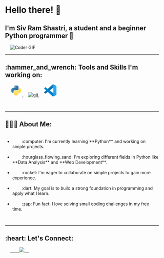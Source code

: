 <h1 align="left">Hello there! 👋</h1>

<h2 align="left">I'm Siv Ram Shastri, a student and a beginner Python programmer 🐍</h2>
<p align="left">
    <img src="https://media.giphy.com/media/SWoSkN6DxTszqIKEqv/giphy.gif" alt="Coder GIF" width="500">
</p>

---

<h2 align="left">:hammer_and_wrench: Tools and Skills I'm working on:</h2>
<p align="left">
    <a href="https://www.python.org" target="_blank"> <img src="https://raw.githubusercontent.com/devicons/devicon/master/icons/python/python-original.svg" alt="python" width="40" height="40"/> </a>
    <a href="https://git-scm.com/" target="_blank"> <img src="https://www.vectorlogo.zone/logos/git-scm/git-scm-icon.svg" alt="git" width="40" height="40"/> </a>
    <a href="https://code.visualstudio.com/" target="_blank"> <img src="https://raw.githubusercontent.com/devicons/devicon/master/icons/vscode/vscode-original.svg" alt="vscode" width="40" height="40"/> </a>
</p>
<br>

---

<h2 align="left">👨🏻‍💻 About Me:</h2>
<ul>
    <li>
        :computer: I'm currently learning **Python** and working on simple projects.
    </li>
    <li>
        :hourglass_flowing_sand: I'm exploring different fields in Python like **Data Analysis** and **Web Development**.
    </li>
    <li>
        :rocket: I'm eager to collaborate on simple projects to gain more experience.
    </li>
    <li>
        :dart: My goal is to build a strong foundation in programming and apply what I learn.
    </li>
    <li>
        :zap: Fun fact: I love solving small coding challenges in my free time.
    </li>
</ul>
<br>

---

<h2 align="left">:heart: Let's Connect:</h2>
<p align="left">
    <a href="https://www.linkedin.com/in/sivramshastri" target="_blank">
        <img src="https://img.shields.io/badge/-SivramShastri-blue?style=flat-square&logo=Linkedin&logoColor=white"/>
    </a>
</p>
